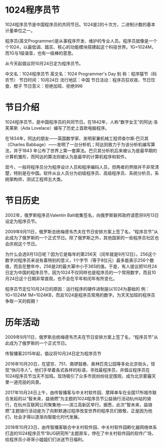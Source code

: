 # 1024程序员节
1024程序员节是中国程序员的共同节日。1024是2的十次方，二进制计数的基本计量单位之一。

程序员(英文Programmer)是从事程序开发、维护的专业人员。程序员就像是一个个1024，以最低调、踏实、核心的功能模块搭建起这个科技世界。1G=1024M，而1G与1级谐音，也有一级棒的意思。

从今天起倡议将10月24日定为程序员节。

中文名：1024程序员节 
英文名：1024 Programmer's Day 
别  称：程序猿节（码农节）
节日时间：10月24日 
流行地区：中国 
节日活动：程序员狂欢夜、节日饮食、橙子 
节日意义：拒绝加班、拒绝996

# 节日介绍
1024程序员节，是中国程序员的共同节日。在1842年，人称“数字女王”的阿达·洛芙莱斯（Ada Lovelace）编写了历史上首款电脑程序。

在1834年，阿达的朋友——英国数学家、发明家兼机械工程师查尔斯·巴贝其（Charles Babbage）——发明了一台分析机；阿达则致力于为该分析机编写算法，并于1843 年公布了世界上第一套算法。巴贝其分析机后来被认为是最早期的计算机雏形，而阿达的算法则被认为是最早的计算机程序和软件。

现今，一般将程序员分为程序设计人员和程序编码人员，但两者的界限并不非常清楚，特别是在中国。软件从业人员分为初级程序员、高级程序员、系统分析员，系统架构师，测试工程师五大类。

# 节日历史
2002年，俄罗斯程序员Valentin Balt收集签名，向俄罗斯联邦政府请愿将9月13日设定为程序员节。

2009年9月11日，俄罗斯总统梅德韦杰夫在节日安排方案上签了名，“程序员节”从此成为了俄罗斯的一个正式节日。除了俄罗斯之外，其他国家的一些程序员社区也会庆祝这个节日。

为什么会选9月13日呢？因为它是每年的第256天（闰年就是9月12日）。256这个数字对程序员来说有着特别的意义，1个字节（等于8位元）最多能表示256个数值，而且在整年中，256是2的最大幂中小于365的值。于是，有人提议把10月24日定为中国的程序员节，因为1024不仅同样也是程序员的一个常用数字，而且10月24日这个日期非常直观，也不会在平年和闰年有所变化。 

程序员节定位10月24日的原因：运行程序的硬件进制是以1024为基础的 例：1G=1024M 1M=1024KB，而且1024是程序员常用的数字。为天天加班的程序员争取一天的假期！

# 历年活动
2009年9月11日，俄罗斯总统梅德韦杰夫在节日安排方案上签了名，“程序员节”从此成为了俄罗斯的一个正式节日。

传智播客2015年起，倡议将10月24日定为程序员节

2016年10月20日，在望京、751、南锣鼓巷、奥林匹克公园等多处北京街头，惊现“快闪寻人”。他们手举着各式各样的标语，寻找最程序员，并倡议程序员在1024程序员节当天不加班。现场吸引了众多市民纷纷驻足围观，成为北京雾霾天里一道亮丽的风景。 

2017年10月24日上午，由传智播客与中关村软件园、摩拜单车在全国17所城市联合发起的以“智未来，益骑燃”为主题的1024程序员节公益骑行活动杭州站的骑行，在杭州互联网公司聚集地——滨江高新区举行。据悉，此次“智未来，益骑燃”主题骑行活动是为了向默默通过程序改变世界的程序员们致敬，正是因为他们，社会才得以逐渐向智能化时代发展。 

2018年10月23日，由传智播客联合中关村软件园、中关村软件园孵化器网络体系打造的1024程序员节“BUG研究所”主题房车，停在了中关村软件园的软件广场，给程序员小哥哥小姐姐们们派送节日福利。
